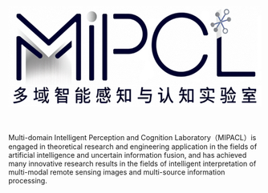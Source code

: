 
<div align="center">
  <img src="https://github.com/MIPACLab/.github/blob/master/logo.png" height="200"/>
  <div>&nbsp;</div>
  <div align="center">
</div>
<div>&nbsp;</div>
</div>

Multi-domain Intelligent Perception and Cognition Laboratory（MIPACL）is engaged in theoretical research and engineering application in the fields of artificial intelligence and uncertain information fusion, and has achieved many innovative research results in the fields of intelligent interpretation of multi-modal remote sensing images and multi-source information processing.
